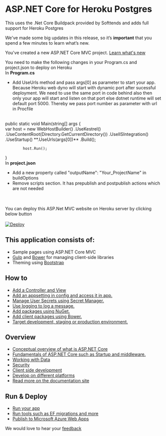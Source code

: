 # ASP.NET Core for Heroku Postgres

This uses the .Net Core Buildpack provided by Softtends and adds full support for Heroku Postgres<br>

We've made some big updates in this release, so it’s **important** that you spend a few minutes to learn what’s new.

You've created a new ASP.NET Core MVC project. [Learn what's new](https://go.microsoft.com/fwlink/?LinkId=518016)

You need to make the following changes in your Program.cs and project.json to deploy on Heroku
<br/>
In **Program.cs**

*   Add UseUrls method and pass args[0] as parameter to start your app. Because Heroku web dyno will start with dynamic port after sucessful deployment. We need to use the same port in code behind also then only your app will start and listen on that port else dotnet runtime will set default port 5000. Thereby we pass port number as parameter with url in Procfile
<br/>
public static void Main(string[] args
{<br/>
            var host = new WebHostBuilder()
                .UseKestrel()
                .UseContentRoot(Directory.GetCurrentDirectory())
                .UseIISIntegration()
                .UseStartup<Startup>()
                **.UseUrls(args[0])**
                .Build();

            host.Run();
}<br/>
In **project.json**

*   Add a new property called "outputName": "Your_ProjectName" in buildOptions  
*   Remove scripts section. It has prepublish and postpublish actions which are not needed
<br/>
<br/>
You can deploy this ASP.Net MVC website on Heroku server by clicking below button
<br/>
<br/>
<a href="https://heroku.com/deploy?template=https://github.com/heroku-softtrends/dotnetmvc.sample/tree/master">
  <img src="https://www.herokucdn.com/deploy/button.svg" alt="Deploy">
</a>

## This application consists of:

*   Sample pages using ASP.NET Core MVC
*   [Gulp](https://go.microsoft.com/fwlink/?LinkId=518007) and [Bower](https://go.microsoft.com/fwlink/?LinkId=518004) for managing client-side libraries
*   Theming using [Bootstrap](https://go.microsoft.com/fwlink/?LinkID=398939)

## How to

*   [Add a Controller and View](https://go.microsoft.com/fwlink/?LinkID=398600)
*   [Add an appsetting in config and access it in app.](https://go.microsoft.com/fwlink/?LinkID=699562)
*   [Manage User Secrets using Secret Manager.](https://go.microsoft.com/fwlink/?LinkId=699315)
*   [Use logging to log a message.](https://go.microsoft.com/fwlink/?LinkId=699316)
*   [Add packages using NuGet.](https://go.microsoft.com/fwlink/?LinkId=699317)
*   [Add client packages using Bower.](https://go.microsoft.com/fwlink/?LinkId=699318)
*   [Target development, staging or production environment.](https://go.microsoft.com/fwlink/?LinkId=699319)

## Overview

*   [Conceptual overview of what is ASP.NET Core](https://go.microsoft.com/fwlink/?LinkId=518008)
*   [Fundamentals of ASP.NET Core such as Startup and middleware.](https://go.microsoft.com/fwlink/?LinkId=699320)
*   [Working with Data](https://go.microsoft.com/fwlink/?LinkId=398602)
*   [Security](https://go.microsoft.com/fwlink/?LinkId=398603)
*   [Client side development](https://go.microsoft.com/fwlink/?LinkID=699321)
*   [Develop on different platforms](https://go.microsoft.com/fwlink/?LinkID=699322)
*   [Read more on the documentation site](https://go.microsoft.com/fwlink/?LinkID=699323)

## Run & Deploy

*   [Run your app](https://go.microsoft.com/fwlink/?LinkID=517851)
*   [Run tools such as EF migrations and more](https://go.microsoft.com/fwlink/?LinkID=517853)
*   [Publish to Microsoft Azure Web Apps](https://go.microsoft.com/fwlink/?LinkID=398609)

We would love to hear your [feedback](https://go.microsoft.com/fwlink/?LinkId=518015)
